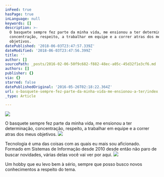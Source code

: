```yaml
---
inFeed: true
hasPage: true
inLanguage: null
keywords: []
description: >-
  O basquete sempre fez parte da minha vida, me ensionou a ter determinação,
  concentração, respeito, a trabalhar em equipe e a correr atras dos meus
  objetivos.
datePublished: '2018-06-03T23:47:57.339Z'
dateModified: '2018-06-03T23:47:56.399Z'
title: ''
author: []
sourcePath: _posts/2016-02-06-50f9c682-f882-48ec-a05c-45d32f1e3cf6.md
authors: []
publisher: {}
via: {}
starred: false
datePublishedOriginal: '2016-05-26T02:18:22.364Z'
url: o-basquete-sempre-fez-parte-da-minha-vida-me-ensionou-a-ter/index.html
_type: Article

---
```

![](https://the-grid-user-content.s3-us-west-2.amazonaws.com/e221f897-0f82-4dd5-9127-1cdce72906d6.png)

O basquete sempre fez parte da minha vida, me ensionou a ter determinação, concentração, respeito, a trabalhar em equipe e a correr atras dos meus objetivos.
![](https://the-grid-user-content.s3-us-west-2.amazonaws.com/f961556c-1d16-418b-a020-1cea0380127b.png)

Tecnologia é uma das coisas com as quais eu mais sou aficionado. Formado em Sistemas de Informação desde 2010 desde então não paro de buscar novidades, várias delas você vai ver por aqui.
![](https://the-grid-user-content.s3-us-west-2.amazonaws.com/c505e359-b632-431d-abb2-10e63dae06d6.png)

Um hobby que eu levo bem à sério, sempre que posso busco novos conhecimentos a respeito do tema.